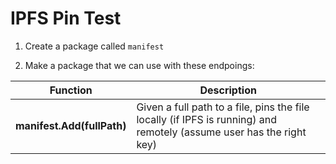 # IPFS Pin Test

1. Create a package called `manifest`
   
2. Make a package that we can use with these endpoings:

| Function                   | Description                                                                                                          |
| -------------------------- | -------------------------------------------------------------------------------------------------------------------- |
| **manifest.Add(fullPath)** | Given a full path to a file, pins the file locally (if IPFS is running) and remotely (assume user has the right key) |
